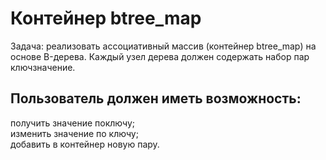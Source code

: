 # Контейнер btree_map
Задача: реализовать ассоциативный массив (контейнер btree_map) на
основе B-дерева. Каждый узел дерева должен содержать набор пар ключзначение. 
## Пользователь должен иметь возможность:    
получить значение поключу;    
изменить значение по ключу;    
добавить в контейнер новую пару.
